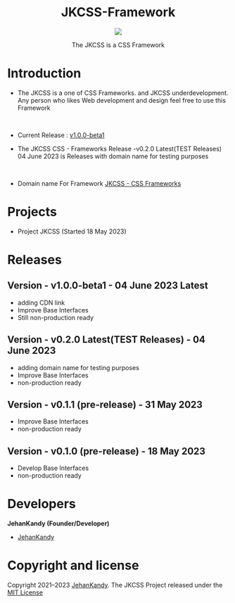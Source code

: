 <h1 align="center"> JKCSS-Framework </h1>
<p align="center"><img src="https://avatars.githubusercontent.com/u/111488170?s=200&v=4"></p>

<p align="center">The JKCSS is a CSS Framework</p>

# Introduction

- The JKCSS is a one of CSS Frameworks. and JKCSS underdevelopment. Any person who likes Web development and design feel free to use this Framework
<br>

- Current Release : [v1.0.0-beta1](https://github.com/JKCSS/JKCSS-Framework/releases/tag/v1.0.0-beta1)

- The JKCSS CSS - Frameworks Release -v0.2.0 Latest(TEST Releases) 04 June 2023 is Releases with domain name for testing purposes 
<br>

- Domain name For Framework [JKCSS - CSS Frameworks](https://jkcss.github.io/JKCSS-Framework/site/content/docs/index.html)


# Projects

- Project JKCSS (Started 18 May 2023)

# Releases

## Version - v1.0.0-beta1 - 04 June 2023 Latest

- adding CDN link
- Improve Base Interfaces
- Still non-production ready


## Version - v0.2.0 Latest(TEST Releases) - 04 June 2023

- adding domain name for testing purposes 
- Improve Base Interfaces
- non-production ready

## Version - v0.1.1 (pre-release) - 31 May 2023

- Improve Base Interfaces
- non-production ready


## Version - v0.1.0 (pre-release) - 18 May 2023

- Develop Base Interfaces
- non-production ready


# Developers
 
 <b>JehanKandy (Founder/Developer)</b>
 
  - [JehanKandy](https://github.com/JehanKandy)


# Copyright and license

Copyright 2021–2023 [JehanKandy](https://github.com/JehanKandy). The JKCSS Project released under the [MIT License](https://github.com/JKCSS/JKCSS-Framework/blob/main/LICENSE)
